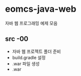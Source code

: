 # eomcs-java-web
자바 웹 프로그래밍 예제 모음

## src -00

- 자바 웹 프로젝트 폴더 준비
- build.gradle 설정
- .war 파일 생성
- .war